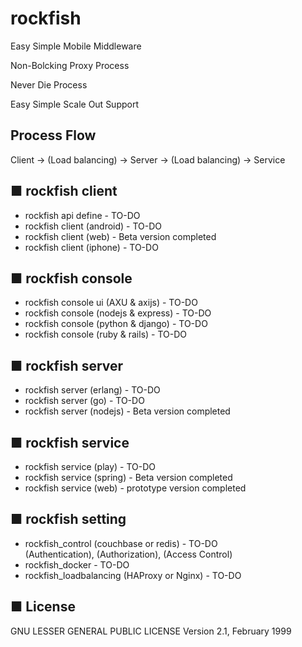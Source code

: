 # rockfish

   Easy Simple Mobile Middleware

   Non-Bolcking Proxy Process

   Never Die Process

   Easy Simple Scale Out Support

## Process Flow
   Client -> (Load balancing) ->
   Server -> (Load balancing) ->
   Service

## ■ rockfish client
   * rockfish api define - TO-DO
   * rockfish client (android) - TO-DO
   * rockfish client (web) - Beta version completed   
   * rockfish client (iphone) - TO-DO
   
## ■ rockfish console
   * rockfish console ui (AXU & axijs) - TO-DO   
   * rockfish console (nodejs & express) - TO-DO   
   * rockfish console (python & django) - TO-DO   
   * rockfish console (ruby & rails) - TO-DO

## ■ rockfish server   
   * rockfish server (erlang) - TO-DO
   * rockfish server (go) - TO-DO
   * rockfish server (nodejs) - Beta version completed
   
## ■ rockfish service
   * rockfish service (play) - TO-DO
   * rockfish service (spring) - Beta version completed
   * rockfish service (web) - prototype version completed
   
## ■ rockfish setting   
   * rockfish_control  (couchbase or redis) - TO-DO  
     (Authentication), (Authorization), (Access Control) 
   * rockfish_docker - TO-DO  
   * rockfish_loadbalancing (HAProxy or Nginx) - TO-DO 
    
     
## ■ License
GNU LESSER GENERAL PUBLIC LICENSE
                       Version 2.1, February 1999